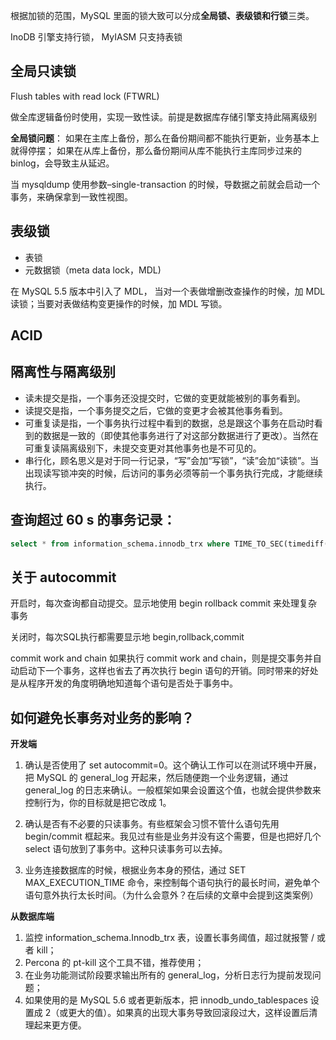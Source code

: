 根据加锁的范围，MySQL 里面的锁大致可以分成**全局锁、表级锁和行锁**三类。

InoDB 引擎支持行锁， MyIASM 只支持表锁

## 全局只读锁

Flush tables with read lock (FTWRL)

做全库逻辑备份时使用，实现一致性读。前提是数据库存储引擎支持此隔离级别


**全局锁问题**：
如果在主库上备份，那么在备份期间都不能执行更新，业务基本上就得停摆；
如果在从库上备份，那么备份期间从库不能执行主库同步过来的 binlog，会导致主从延迟。


当 mysqldump 使用参数–single-transaction 的时候，导数据之前就会启动一个事务，来确保拿到一致性视图。


## 表级锁
- 表锁
- 元数据锁（meta data lock，MDL)

在 MySQL 5.5 版本中引入了 MDL，
当对一个表做增删改查操作的时候，加 MDL 读锁；当要对表做结构变更操作的时候，加 MDL 写锁。


## ACID

## 隔离性与隔离级别


- 读未提交是指，一个事务还没提交时，它做的变更就能被别的事务看到。
- 读提交是指，一个事务提交之后，它做的变更才会被其他事务看到。
- 可重复读是指，一个事务执行过程中看到的数据，总是跟这个事务在启动时看到的数据是一致的（即使其他事务进行了对这部分数据进行了更改）。当然在可重复读隔离级别下，未提交变更对其他事务也是不可见的。
- 串行化，顾名思义是对于同一行记录，“写”会加“写锁”，“读”会加“读锁”。当出现读写锁冲突的时候，后访问的事务必须等前一个事务执行完成，才能继续执行。


## 查询超过 60 s 的事务记录：
```sql
select * from information_schema.innodb_trx where TIME_TO_SEC(timediff(now(),trx_started))>60;
```

## 关于 autocommit
开启时，每次查询都自动提交。显示地使用 begin rollback commit 来处理复杂事务

关闭时，每次SQL执行都需要显示地 begin,rollback,commit

commit work and chain
如果执行 commit work and chain，则是提交事务并自动启动下一个事务，这样也省去了再次执行 begin 语句的开销。同时带来的好处是从程序开发的角度明确地知道每个语句是否处于事务中。


## 如何避免长事务对业务的影响？
**开发端**
1. 确认是否使用了 set autocommit=0。这个确认工作可以在测试环境中开展，把 MySQL 的 general_log 开起来，然后随便跑一个业务逻辑，通过 general_log 的日志来确认。一般框架如果会设置这个值，也就会提供参数来控制行为，你的目标就是把它改成 1。

2. 确认是否有不必要的只读事务。有些框架会习惯不管什么语句先用 begin/commit 框起来。我见过有些是业务并没有这个需要，但是也把好几个 select 语句放到了事务中。这种只读事务可以去掉。

3. 业务连接数据库的时候，根据业务本身的预估，通过 SET MAX_EXECUTION_TIME 命令，来控制每个语句执行的最长时间，避免单个语句意外执行太长时间。（为什么会意外？在后续的文章中会提到这类案例）


**从数据库端**
1. 监控 information_schema.Innodb_trx 表，设置长事务阈值，超过就报警 / 或者 kill；
2. Percona 的 pt-kill 这个工具不错，推荐使用；
3. 在业务功能测试阶段要求输出所有的 general_log，分析日志行为提前发现问题；
4. 如果使用的是 MySQL  5.6 或者更新版本，把 innodb_undo_tablespaces 设置成 2（或更大的值）。如果真的出现大事务导致回滚段过大，这样设置后清理起来更方便。

